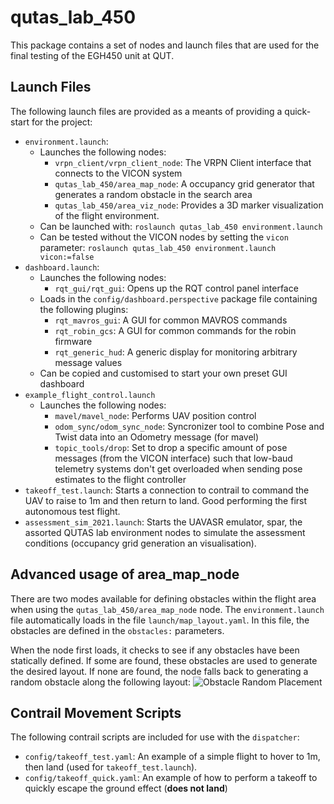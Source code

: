 # qutas_lab_450
This package contains a set of nodes and launch files that are used for the final testing of the EGH450 unit at QUT.

## Launch Files
The following launch files are provided as a meants of providing a quick-start for the project:
- `environment.launch`:
	- Launches the following nodes:
		- `vrpn_client/vrpn_client_node`: The VRPN Client interface that connects to the VICON system
		- `qutas_lab_450/area_map_node`: A occupancy grid generator that generates a random obstacle in the search area
		- `qutas_lab_450/area_viz_node`: Provides a 3D marker visualization of the flight environment.
	- Can be launched with: `roslaunch qutas_lab_450 environment.launch`
	- Can be tested without the VICON nodes by setting the `vicon` parameter: `roslaunch qutas_lab_450 environment.launch vicon:=false`
- `dashboard.launch`:
	- Launches the following nodes:
		- `rqt_gui/rqt_gui`: Opens up the RQT control panel interface
	- Loads in the `config/dashboard.perspective` package file containing the following plugins:
		- `rqt_mavros_gui`: A GUI for common MAVROS commands
		- `rqt_robin_gcs`: A GUI for common commands for the robin firmware
		- `rqt_generic_hud`: A generic display for monitoring arbitrary message values
	- Can be copied and customised to start your own preset GUI dashboard
- `example_flight_control.launch`
	- Launches the following nodes:
		- `mavel/mavel_node`: Performs UAV position control
		- `odom_sync/odom_sync_node`: Syncronizer tool to combine Pose and Twist data into an Odometry message (for mavel)
		- `topic_tools/drop`: Set to drop a specific amount of pose messages (from the VICON interface) such that low-baud telemetry systems don't get overloaded when sending pose estimates to the flight controller
- `takeoff_test.launch`: Starts a connection to contrail to command the UAV to raise to 1m and then return to land. Good performing the first autonomous test flight.
- `assessment_sim_2021.launch`: Starts the UAVASR emulator, spar, the assorted QUTAS lab environment nodes to simulate the assessment conditions (occupancy grid generation an visualisation).

## Advanced usage of area_map_node
There are two modes available for defining obstacles within the flight area when using the `qutas_lab_450/area_map_node` node. The `environment.launch` file automatically loads in the file `launch/map_layout.yaml`. In this file, the obstacles are defined in the `obstacles:` parameters.

When the node first loads, it checks to see if any obstacles have been statically defined. If some are found, these obstacles are used to generate the desired layout. If none are found, the node falls back to generating a random obstacle along the following layout:
![Obstacle Random Placement](https://raw.github.com/qutas/qutas_lab_450/master/resources/occupancy_rand.png)


## Contrail Movement Scripts
The following contrail scripts are included for use with the `dispatcher`:
- `config/takeoff_test.yaml`: An example of a simple flight to hover to 1m, then land (used for `takeoff_test.launch`).
- `config/takeoff_quick.yaml`: An example of how to perform a takeoff to quickly escape the ground effect (**does not land**)

